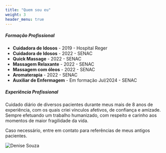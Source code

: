 ```yaml
---
title: "Quem sou eu"
weight: 3
header_menu: true
---
```


##### Formação Profissional

* **Cuidadora de Idosos** - 2019 - Hospital Reger
* **Cuidadora de Idosos** - 2022 - SENAC
* **Quick Massage** - 2022 - SENAC
* **Massagem Relaxante** - 2022 - SENAC
* **Massagem com óleos** - 2022 - SENAC
* **Aromaterapia** - 2022 - SENAC
* **Auxiliar de Enfermagem** - Em formação Jul/2024 - SENAC

##### Experiência Profissional

Cuidado diário de diversos pacientes durante meus mais de 8 anos de experiência, com os quais criei vínculos afetivos, de confiança e amizade. Sempre efetuando um trabalho humanizado, com respeito e carinho aos momentos de maior fragilidade da vida.

Caso necessário, entre em contato para referências de meus antigos pacientes.

![Denise Souza](images/denisesouza.jpeg)
